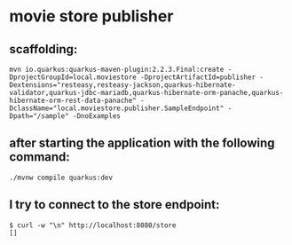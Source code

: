 # movie store publisher

## scaffolding:
```
mvn io.quarkus:quarkus-maven-plugin:2.2.3.Final:create -DprojectGroupId=local.moviestore -DprojectArtifactId=publisher -Dextensions="resteasy,resteasy-jackson,quarkus-hibernate-validator,quarkus-jdbc-mariadb,quarkus-hibernate-orm-panache,quarkus-hibernate-orm-rest-data-panache" -DclassName="local.moviestore.publisher.SampleEndpoint" -Dpath="/sample" -DnoExamples
```

## after starting the application with the following command:
```
./mvnw compile quarkus:dev
```

## I try to connect to the store endpoint:
```
$ curl -w "\n" http://localhost:8080/store
[]
```
